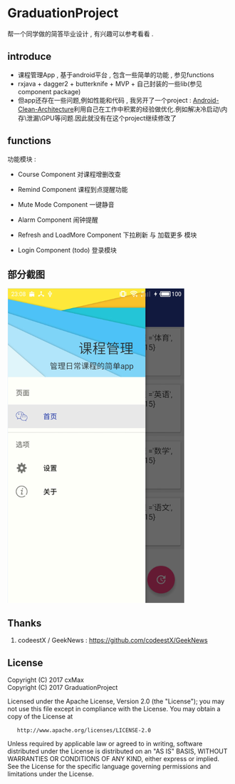 # GraduationProject
帮一个同学做的简答毕业设计 , 有兴趣可以参考看看 .

## introduce 
* 课程管理App , 基于android平台 , 包含一些简单的功能 , 参见functions
* rxjava + dagger2 + butterknife + MVP + 自己封装的一些lib(参见component package)
* 但app还存在一些问题,例如性能和代码 , 我另开了一个project : [Android-Clean-Architecture](https://github.com/cxMax/Android-Clean-Architecture)利用自己在工作中积累的经验做优化.例如解决冷启动\内存\泄漏\GPU等问题.因此就没有在这个project继续修改了

## functions
功能模块 : 
* Course Component 对课程增删改查

* Remind Component 课程到点提醒功能

* Mute Mode Component 一键静音

* Alarm Component 闹钟提醒

* Refresh and LoadMore Component 下拉刷新 与 加载更多 模块

* Login Component (todo) 登录模块

## 部分截图
  ![image](https://github.com/cxMax/GraduationProject/blob/master/screenshot/index_page.png)

## Thanks
1. codeestX / GeekNews : 
https://github.com/codeestX/GeekNews 

## License
   Copyright (C) 2017 cxMax  
   Copyright (C) 2017 GraduationProject

   Licensed under the Apache License, Version 2.0 (the "License");
   you may not use this file except in compliance with the License.
   You may obtain a copy of the License at

       http://www.apache.org/licenses/LICENSE-2.0

   Unless required by applicable law or agreed to in writing, software
   distributed under the License is distributed on an "AS IS" BASIS,
   WITHOUT WARRANTIES OR CONDITIONS OF ANY KIND, either express or implied.
   See the License for the specific language governing permissions and
   limitations under the License.
